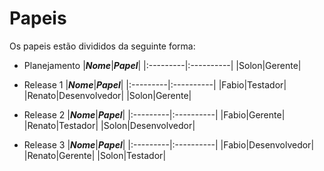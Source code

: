 # Papeis #

Os papeis estão divididos da seguinte forma:

  * Planejamento
|_**Nome**_|_**Papel**_|
|:---------|:----------|
|Solon|Gerente|

  * Release 1
|_**Nome**_|_**Papel**_|
|:---------|:----------|
|Fabio|Testador|
|Renato|Desenvolvedor|
|Solon|Gerente|

  * Release 2
|_**Nome**_|_**Papel**_|
|:---------|:----------|
|Fabio|Gerente|
|Renato|Testador|
|Solon|Desenvolvedor|

  * Release 3
|_**Nome**_|_**Papel**_|
|:---------|:----------|
|Fabio|Desenvolvedor|
|Renato|Gerente|
|Solon|Testador|